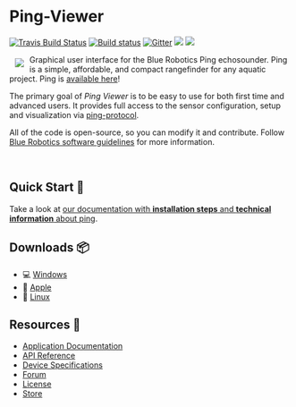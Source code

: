 # Ping-Viewer

[![Travis Build Status](https://travis-ci.org/bluerobotics/ping-viewer.svg?branch=master)](https://travis-ci.org/bluerobotics/ping-viewer)
[![Build status](https://ci.appveyor.com/api/projects/status/y4nl4spd3yw1s4bn/branch/master?svg=true)](https://ci.appveyor.com/project/blueroboticsappveyor/ping-viewer/branch/master)
[![Gitter](https://img.shields.io/badge/gitter-online-green.svg)](https://gitter.im/bluerobotics/ardusub/)
![](https://img.shields.io/github/commit-activity/4w/bluerobotics/ping-viewer.svg)
![](https://img.shields.io/github/search/bluerobotics/ping-viewer/TODO:.svg)

<a href="https://bluerobotics.com">
<img src="https://avatars2.githubusercontent.com/u/7120633?v=3&s=200" align="left" hspace="10" vspace="6">
</a>


Graphical user interface for the Blue Robotics Ping echosounder. Ping is a simple, affordable, and compact rangefinder
for any aquatic project. Ping is [available here][4]!

The primary goal of _Ping Viewer_ is to be easy to use for both first time and advanced users. It provides full access to the sensor configuration, setup and visualization via [ping-protocol][1].

All of the code is open-source, so you can modify it and contribute. Follow [Blue Robotics software guidelines][3] for more information.

<br/>

## Quick Start :blue_book:

Take a look at [our documentation with **installation steps** and **technical information** about ping][2].

## Downloads :package:

- :computer: [Windows](https://github.com/bluerobotics/ping-viewer/releases/download/stable/pingviewer_release.zip)
- :apple: [Apple](https://github.com/bluerobotics/ping-viewer/releases/download/stable/pingviewer-release.dmg)
- :penguin: [Linux](https://github.com/bluerobotics/ping-viewer/releases/download/stable/pingviewer-x86_64.AppImage)

## Resources :paperclip:

* [Application Documentation][2]
* [API Reference][1]
* [Device Specifications](https://www.bluerobotics.com/store/sensors-sonars-cameras/sonar/ping-sonar-r2-rp/#tab-technical-details)
* [Forum][5]
* [License](http://github.com/bluerobotics/ping-viewer/blob/master/LICENSE.md)
* [Store][4]

[1]: https://github.com/bluerobotics/ping-protocol
[2]: https://github.com/bluerobotics/ping-viewer/wiki
[3]: https://github.com/bluerobotics/software-guidelines
[4]: https://www.bluerobotics.com/store/sensors-sonars-cameras/sonar/ping-sonar-r2-rp/
[5]: https://discuss.bluerobotics.com/
